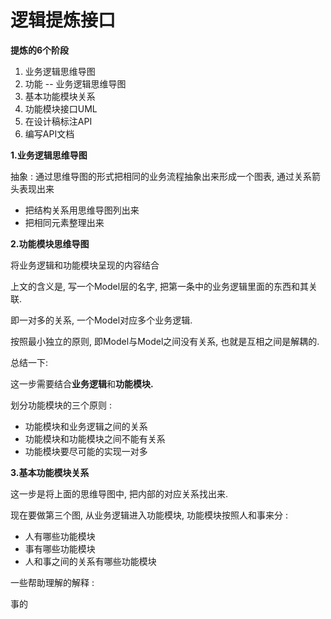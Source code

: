 # 逻辑提炼接口

**提炼的6个阶段**

1. 业务逻辑思维导图
2. 功能 -- 业务逻辑思维导图
3. 基本功能模块关系
4. 功能模块接口UML
5. 在设计稿标注API
6. 编写API文档

**1.业务逻辑思维导图**

抽象 : 通过思维导图的形式把相同的业务流程抽象出来形成一个图表, 通过关系箭头表现出来

* 把结构关系用思维导图列出来
* 把相同元素整理出来

**2.功能模块思维导图**

将业务逻辑和功能模块呈现的内容结合

上文的含义是, 写一个Model层的名字, 把第一条中的业务逻辑里面的东西和其关联.

即一对多的关系, 一个Model对应多个业务逻辑.

按照最小独立的原则, 即Model与Model之间没有关系, 也就是互相之间是解耦的.

总结一下:

这一步需要结合**业务逻辑**和**功能模块.**

划分功能模块的三个原则 :

* 功能模块和业务逻辑之间的关系
* 功能模块和功能模块之间不能有关系
* 功能模块要尽可能的实现一对多

**3.基本功能模块关系**

这一步是将上面的思维导图中, 把内部的对应关系找出来.

现在要做第三个图, 从业务逻辑进入功能模块, 功能模块按照人和事来分 : 

* 人有哪些功能模块
* 事有哪些功能模块
* 人和事之间的关系有哪些功能模块

一些帮助理解的解释 : 

事的



